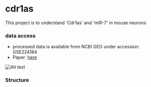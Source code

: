 # cdr1as

This project is to understand 'Cdr1as' and 'miR-7' in mouse neurons

### data access
* processed data is available from NCBI GEO under accession: GSE224184
* Paper: [here](https://www.biorxiv.org/content/10.1101/2023.01.26.525729v1)


![Alt text]("https://www.biorxiv.org/content/biorxiv/early/2023/01/26/2023.01.26.525729/F7.large.jpg")


### Structure

 

